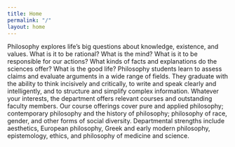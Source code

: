 ```yaml
---
title: Home
permalink: "/"
layout: home
---
```


Philosophy explores life’s big questions about knowledge, existence, and values. What is it to be rational? What is the mind? What is it to be responsible for our actions? What kinds of facts and explanations do the sciences offer? What is the good life? Philosophy students learn to assess claims and
evaluate arguments in a wide range of fields. They graduate with the ability to think incisively and critically, to write and speak clearly and intelligently, and to structure and simplify complex information. Whatever your interests, the department offers relevant
courses and outstanding faculty members. Our course offerings cover pure and applied philosophy; contemporary philosophy and the history of philosophy; philosophy of race, gender, and other forms of social diversity. Departmental strengths include aesthetics, European philosophy, Greek and
early modern philosophy, epistemology, ethics, and philosophy of medicine and science.
